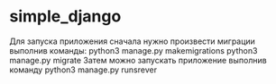 # simple_django

 Для запуска приложения сначала нужно произвести миграции выполнив команды: 
 python3 manage.py makemigrations
 python3 manage.py migrate
 Затем можно запускать приложение выполнив команду
 python3 manage.py runsrever
